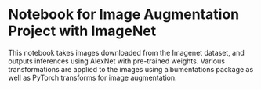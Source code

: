 # Notebook for Image Augmentation Project with ImageNet
This notebook takes images downloaded from the Imagenet dataset, and outputs inferences using AlexNet with pre-trained weights. Various transformations are applied to the images using albumentations package as well as PyTorch transforms for image augmentation.
